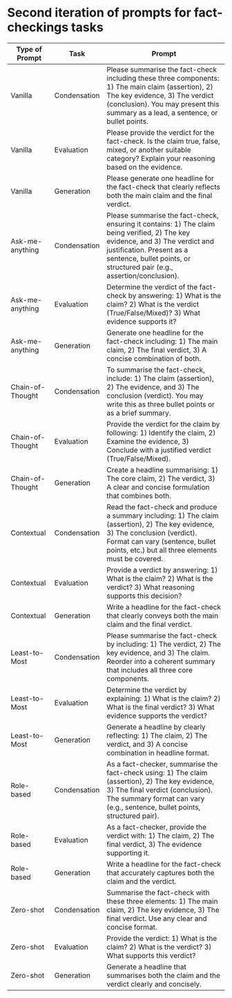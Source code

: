 # Second iteration of prompts for fact-checkings tasks

| **Type of Prompt**   | **Task**       | **Prompt** |
|----------------------|----------------|------------|
| Vanilla              | Condensation   | Please summarise the fact-check including these three components: 1) The main claim (assertion), 2) The key evidence, 3) The verdict (conclusion). You may present this summary as a lead, a sentence, or bullet points. |
| Vanilla              | Evaluation     | Please provide the verdict for the fact-check. Is the claim true, false, mixed, or another suitable category? Explain your reasoning based on the evidence. |
| Vanilla              | Generation     | Please generate one headline for the fact-check that clearly reflects both the main claim and the final verdict. |
| Ask-me-anything      | Condensation   | Please summarise the fact-check, ensuring it contains: 1) The claim being verified, 2) The key evidence, and 3) The verdict and justification. Present as a sentence, bullet points, or structured pair (e.g., assertion/conclusion). |
| Ask-me-anything      | Evaluation     | Determine the verdict of the fact-check by answering: 1) What is the claim? 2) What is the verdict (True/False/Mixed)? 3) What evidence supports it? |
| Ask-me-anything      | Generation     | Generate one headline for the fact-check including: 1) The main claim, 2) The final verdict, 3) A concise combination of both. |
| Chain-of-Thought     | Condensation   | To summarise the fact-check, include: 1) The claim (assertion), 2) The evidence, and 3) The conclusion (verdict). You may write this as three bullet points or as a brief summary. |
| Chain-of-Thought     | Evaluation     | Provide the verdict for the claim by following: 1) Identify the claim, 2) Examine the evidence, 3) Conclude with a justified verdict (True/False/Mixed). |
| Chain-of-Thought     | Generation     | Create a headline summarising: 1) The core claim, 2) The verdict, 3) A clear and concise formulation that combines both. |
| Contextual           | Condensation   | Read the fact-check and produce a summary including: 1) The claim (assertion), 2) The key evidence, 3) The conclusion (verdict). Format can vary (sentence, bullet points, etc.) but all three elements must be covered. |
| Contextual           | Evaluation     | Provide a verdict by answering: 1) What is the claim? 2) What is the verdict? 3) What reasoning supports this decision? |
| Contextual           | Generation     | Write a headline for the fact-check that clearly conveys both the main claim and the final verdict. |
| Least-to-Most        | Condensation   | Please summarise the fact-check by including: 1) The verdict, 2) The key evidence, and 3) The claim. Reorder into a coherent summary that includes all three core components. |
| Least-to-Most        | Evaluation     | Determine the verdict by explaining: 1) What is the claim? 2) What is the final verdict? 3) What evidence supports the verdict? |
| Least-to-Most        | Generation     | Generate a headline by clearly reflecting: 1) The claim, 2) The verdict, and 3) A concise combination in headline format. |
| Role-based           | Condensation   | As a fact-checker, summarise the fact-check using: 1) The claim (assertion), 2) The key evidence, 3) The final verdict (conclusion). The summary format can vary (e.g., sentence, bullet points, structured pair). |
| Role-based           | Evaluation     | As a fact-checker, provide the verdict with: 1) The claim, 2) The final verdict, 3) The evidence supporting it. |
| Role-based           | Generation     | Write a headline for the fact-check that accurately captures both the claim and the verdict. |
| Zero-shot            | Condensation   | Summarise the fact-check with these three elements: 1) The main claim, 2) The key evidence, 3) The final verdict. Use any clear and concise format. |
| Zero-shot            | Evaluation     | Provide the verdict: 1) What is the claim? 2) What is the verdict? 3) What supports this verdict? |
| Zero-shot            | Generation     | Generate a headline that summarises both the claim and the verdict clearly and concisely. |
